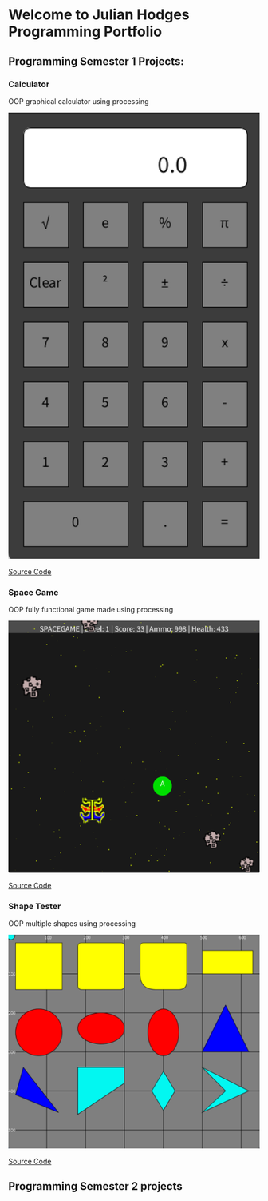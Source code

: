 # Welcome to Julian Hodges Programming Portfolio

## Programming Semester 1 Projects:

### Calculator

OOP graphical calculator using processing

![Calculator](https://github.com/julianhodgess/A3programming-portfolio2023/blob/gh-pages/images/calc.png?raw=true)

[Source Code](https://github.com/julianhodgess/A3programming-portfolio2023/tree/gh-pages/src/calc)

### Space Game

OOP fully functional game made using processing

![Space Game](https://github.com/julianhodgess/A3programming-portfolio2023/blob/gh-pages/images/spacegame.png)

[Source Code](https://github.com/julianhodgess/A3programming-portfolio2023/tree/gh-pages/src/spacegame)

### Shape Tester

OOP multiple shapes using processing

![Shape Tester](https://github.com/julianhodgess/A3programming-portfolio2023/blob/gh-pages/images/ShapeTester.png)

[Source Code](https://github.com/julianhodgess/A3programming-portfolio2023/tree/gh-pages/src/Shapetester)




## Programming Semester 2 projects


